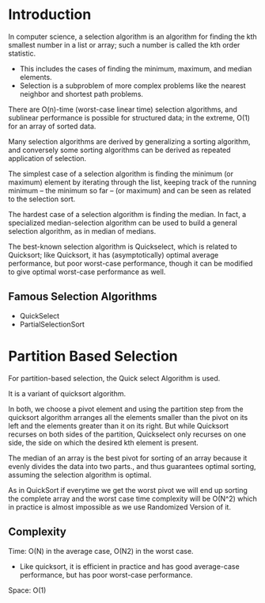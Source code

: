 # Introduction

In computer science, a selection algorithm is an algorithm for finding the kth smallest number in a list or array; such a number is called the kth order statistic.

- This includes the cases of finding the minimum, maximum, and median elements.
- Selection is a subproblem of more complex problems like the nearest neighbor and shortest path problems.

There are O(n)-time (worst-case linear time) selection algorithms, and sublinear performance is possible for structured data; in the extreme, O(1) for an array of sorted data.

Many selection algorithms are derived by generalizing a sorting algorithm, and conversely some sorting algorithms can be derived as repeated application of selection.

The simplest case of a selection algorithm is finding the minimum (or maximum) element by iterating through the list, keeping track of the running minimum – the minimum so far – (or maximum) and can be seen as related to the selection sort.

The hardest case of a selection algorithm is finding the median. In fact, a specialized median-selection algorithm can be used to build a general selection algorithm, as in median of medians.

The best-known selection algorithm is Quickselect, which is related to Quicksort; like Quicksort, it has (asymptotically) optimal average performance, but poor worst-case performance, though it can be modified to give optimal worst-case performance as well.

## Famous Selection Algorithms

- QuickSelect
- PartialSelectionSort

# Partition Based Selection

For partition-based selection, the Quick select Algorithm is used.

It is a variant of quicksort algorithm.

In both, we choose a pivot element and using the partition step from the quicksort algorithm arranges all the elements smaller than the pivot on its left and the elements greater than it on its right. But while Quicksort recurses on both sides of the partition, Quickselect only recurses on one side, the side on which the desired kth element is present.

The median of an array is the best pivot for sorting of an array because it evenly divides the data into two parts., and thus guarantees optimal sorting, assuming the selection algorithm is optimal.

As in QuickSort if everytime we get the worst pivot we will end up sorting the complete array and the worst case time complexity will be O(N^2) which in practice is almost impossible as we use Randomized Version of it.

## Complexity

Time: O(N) in the average case, O(N2) in the worst case.

- Like quicksort, it is efficient in practice and has good average-case performance, but has poor worst-case performance.

Space: O(1)
